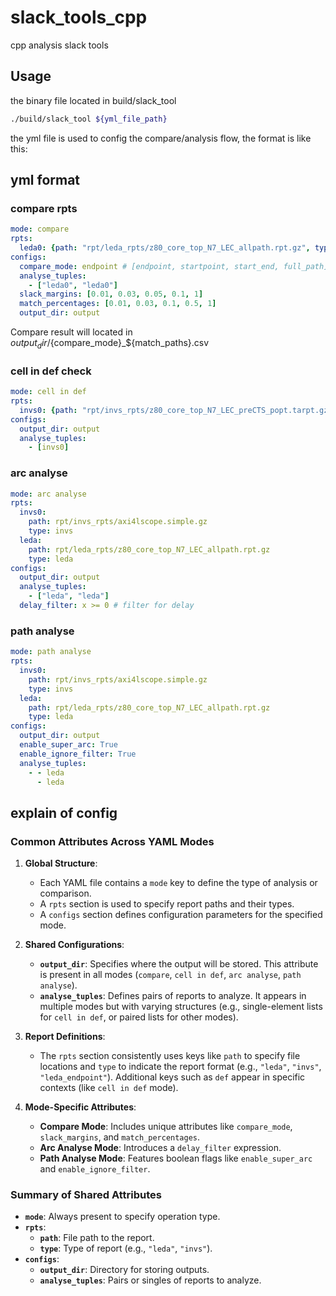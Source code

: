 # slack_tools_cpp

cpp analysis slack tools

## Usage

the binary file located in build/slack_tool

```bash
./build/slack_tool ${yml_file_path}
```

the yml file is used to config the compare/analysis flow, the format is like
this:

## yml format

### compare rpts

```yml
mode: compare
rpts:
  leda0: {path: "rpt/leda_rpts/z80_core_top_N7_LEC_allpath.rpt.gz", type: "leda"}
configs:
  compare_mode: endpoint # [endpoint, startpoint, start_end, full_path]
  analyse_tuples:
    - ["leda0", "leda0"]
  slack_margins: [0.01, 0.03, 0.05, 0.1, 1]
  match_percentages: [0.01, 0.03, 0.1, 0.5, 1]
  output_dir: output
```

Compare result will located in ${output_dir}/${compare_mode}_${match_paths}.csv

### cell in def check

```yml
mode: cell in def
rpts:
  invs0: {path: "rpt/invs_rpts/z80_core_top_N7_LEC_preCTS_popt.tarpt.gz", type: "invs", def: "rpt/defs/z80_core_top_N7_LEC_placeOpt.def"}
configs:
  output_dir: output
  analyse_tuples:
    - [invs0]
```

### arc analyse

```yml
mode: arc analyse
rpts:
  invs0:
    path: rpt/invs_rpts/axi4lscope.simple.gz
    type: invs
  leda:
    path: rpt/leda_rpts/z80_core_top_N7_LEC_allpath.rpt.gz
    type: leda
configs:
  output_dir: output
  analyse_tuples:
    - ["leda", "leda"]
  delay_filter: x >= 0 # filter for delay
```

### path analyse

```yml
mode: path analyse
rpts:
  invs0:
    path: rpt/invs_rpts/axi4lscope.simple.gz
    type: invs
  leda:
    path: rpt/leda_rpts/z80_core_top_N7_LEC_allpath.rpt.gz
    type: leda
configs:
  output_dir: output
  enable_super_arc: True
  enable_ignore_filter: True
  analyse_tuples:
    - - leda
      - leda
```

## explain of config
### Common Attributes Across YAML Modes

1. **Global Structure**:
   - Each YAML file contains a `mode` key to define the type of analysis or comparison.
   - A `rpts` section is used to specify report paths and their types.
   - A `configs` section defines configuration parameters for the specified mode.

2. **Shared Configurations**:
   - **`output_dir`**: Specifies where the output will be stored. This attribute is present in all modes (`compare`, `cell in def`, `arc analyse`, `path analyse`).
   - **`analyse_tuples`**: Defines pairs of reports to analyze. It appears in multiple modes but with varying structures (e.g., single-element lists for `cell in def`, or paired lists for other modes).

3. **Report Definitions**:
   - The `rpts` section consistently uses keys like `path` to specify file locations and `type` to indicate the report format (e.g., `"leda"`, `"invs"`, `"leda_endpoint"`). Additional keys such as `def` appear in specific contexts (like `cell in def` mode).

4. **Mode-Specific Attributes**:
   - **Compare Mode**: Includes unique attributes like `compare_mode`, `slack_margins`, and `match_percentages`.
   - **Arc Analyse Mode**: Introduces a `delay_filter` expression.
   - **Path Analyse Mode**: Features boolean flags like `enable_super_arc` and `enable_ignore_filter`.

### Summary of Shared Attributes

- **`mode`**: Always present to specify operation type.
- **`rpts`**:
  - **`path`**: File path to the report.
  - **`type`**: Type of report (e.g., `"leda"`, `"invs"`).
- **`configs`**:
  - **`output_dir`**: Directory for storing outputs.
  - **`analyse_tuples`**: Pairs or singles of reports to analyze.
